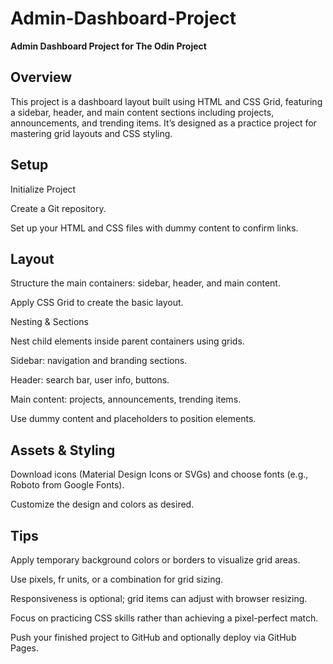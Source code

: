 # Admin-Dashboard-Project

**Admin Dashboard Project for The Odin Project**

## Overview

This project is a dashboard layout built using HTML and CSS Grid, featuring a sidebar, header, and main content sections including projects, announcements, and trending items. It’s designed as a practice project for mastering grid layouts and CSS styling.

## Setup

Initialize Project

Create a Git repository.

Set up your HTML and CSS files with dummy content to confirm links.

## Layout

Structure the main containers: sidebar, header, and main content.

Apply CSS Grid to create the basic layout.

Nesting & Sections

Nest child elements inside parent containers using grids.

Sidebar: navigation and branding sections.

Header: search bar, user info, buttons.

Main content: projects, announcements, trending items.

Use dummy content and placeholders to position elements.

## Assets & Styling

Download icons (Material Design Icons or SVGs) and choose fonts (e.g., Roboto from Google Fonts).

Customize the design and colors as desired.

## Tips

Apply temporary background colors or borders to visualize grid areas.

Use pixels, fr units, or a combination for grid sizing.

Responsiveness is optional; grid items can adjust with browser resizing.

Focus on practicing CSS skills rather than achieving a pixel-perfect match.

Push your finished project to GitHub and optionally deploy via GitHub Pages.
